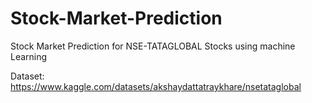 # Stock-Market-Prediction
Stock Market Prediction for NSE-TATAGLOBAL Stocks using machine Learning

Dataset:
https://www.kaggle.com/datasets/akshaydattatraykhare/nsetataglobal
